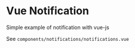 # Vue Notification

Simple example of notification with vue-js

See `components/notifications/notifications.vue`
